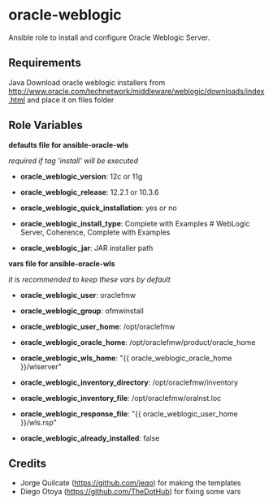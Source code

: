 oracle-weblogic
===============

Ansible role to install and configure Oracle Weblogic Server.

Requirements
------------

Java
Download oracle weblogic installers from http://www.oracle.com/technetwork/middleware/weblogic/downloads/index.html and place it on files folder

Role Variables
--------------

**defaults file for ansible-oracle-wls**

*required if tag 'install' will be executed*

- **oracle_weblogic_version**: 12c or 11g
- **oracle_weblogic_release**: 12.2.1 or 10.3.6
- **oracle_weblogic_quick_installation**: yes or no

- **oracle_weblogic_install_type**: Complete with Examples # WebLogic Server, Coherence, Complete with Examples

- **oracle_weblogic_jar**: JAR installer path

**vars file for ansible-oracle-wls**

*it is recommended to keep these vars by default*

- **oracle_weblogic_user**: oraclefmw
- **oracle_weblogic_group**: ofmwinstall
- **oracle_weblogic_user_home**: /opt/oraclefmw

- **oracle_weblogic_oracle_home**: /opt/oraclefmw/product/oracle_home
- **oracle_weblogic_wls_home**: "{{ oracle_weblogic_oracle_home }}/wlserver"

- **oracle_weblogic_inventory_directory**: /opt/oraclefmw/inventory
- **oracle_weblogic_inventory_file**: /opt/oraclefmw/oraInst.loc

- **oracle_weblogic_response_file**: "{{ oracle_weblogic_user_home }}/wls.rsp"

- **oracle_weblogic_already_installed**: false

Credits
------------

- Jorge Quilcate (https://github.com/jeqo) for making the templates
- Diego Otoya (https://github.com/TheDotHub) for fixing some vars
